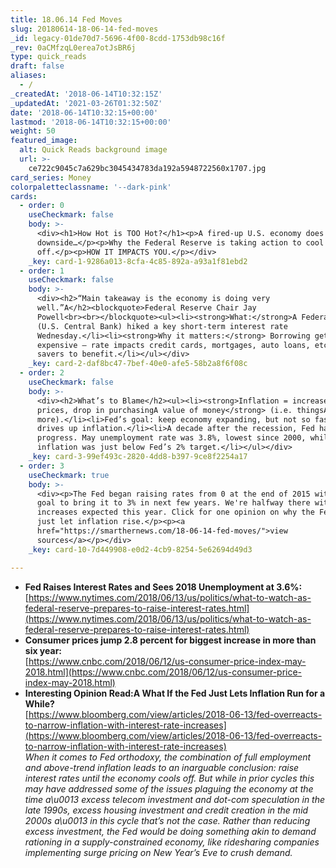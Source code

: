```yaml
---
title: 18.06.14 Fed Moves
slug: 20180614-18-06-14-fed-moves
_id: legacy-01de70d7-5696-4f00-8cdd-1753db98c16f
_rev: 0aCMfzqL0erea7otJsBR6j
type: quick_reads
draft: false
aliases:
  - /
_createdAt: '2018-06-14T10:32:15Z'
_updatedAt: '2021-03-26T01:32:50Z'
date: '2018-06-14T10:32:15+00:00'
lastmod: '2018-06-14T10:32:15+00:00'
weight: 50
featured_image:
  alt: Quick Reads background image
  url: >-
    ce722c9045c7a629bc3045434783da192a5948722560x1707.jpg
card_series: Money
colorpaletteclassname: '--dark-pink'
cards:
  - order: 0
    useCheckmark: false
    body: >-
      <div><h1>How Hot is TOO Hot?</h1><p>A fired-up U.S. economy does have a
      downside…</p><p>Why the Federal Reserve is taking action to cool things
      off.</p><p>HOW IT IMPACTS YOU.</p></div>
    _key: card-1-9286a013-8cfa-4c85-892a-a93a1f81ebd2
  - order: 1
    useCheckmark: false
    body: >-
      <div><h2>“Main takeaway is the economy is doing very
      well.”A</h2><blockquote>Federal Reserve Chair Jay
      Powell<br><br></blockquote><ul><li><strong>What:</strong>A Federal Reserve
      (U.S. Central Bank) hiked a key short-term interest rate
      Wednesday.</li><li><strong>Why it matters:</strong> Borrowing gets more
      expensive – rate impacts credit cards, mortgages, auto loans, etc. But
      savers to benefit.</li></ul></div>
    _key: card-2-daf8bc47-7bef-40e0-afe5-58b2a8f6f08c
  - order: 2
    useCheckmark: false
    body: >-
      <div><h2>What’s to Blame</h2><ul><li><strong>Inflation = increase in
      prices, drop in purchasingA value of money</strong> (i.e. thingsA cost
      more).</li><li>Fed’s goal: keep economy expanding, but not so fast that it
      drives up inflation.</li><li>A decade after the recession, Fed has made
      progress. May unemployment rate was 3.8%, lowest since 2000, while
      inflation was just below Fed’s 2% target.</li></ul></div>
    _key: card-3-99ef493c-2820-4dd8-b397-9ce8f2254a17
  - order: 3
    useCheckmark: true
    body: >-
      <div><p>The Fed began raising rates from 0 at the end of 2015 with the
      goal to bring it to 3% in next few years. We're halfway there with 2 more
      increases expected this year. Click for one opinion on why the Fed should
      just let inflation rise.</p><p><a
      href="https://smarthernews.com/18-06-14-fed-moves/">view
      sources</a></p></div>
    _key: card-10-7d449908-e0d2-4cb9-8254-5e62694d49d3

---
```

* **Fed Raises Interest Rates and Sees 2018 Unemployment at 3.6%:**  
[https://www.nytimes.com/2018/06/13/us/politics/what-to-watch-as-federal-reserve-prepares-to-raise-interest-rates.html](https://www.nytimes.com/2018/06/13/us/politics/what-to-watch-as-federal-reserve-prepares-to-raise-interest-rates.html)
* **Consumer prices jump 2.8 percent for biggest increase in more than six year:**  
[https://www.cnbc.com/2018/06/12/us-consumer-price-index-may-2018.html](https://www.cnbc.com/2018/06/12/us-consumer-price-index-may-2018.html)
* **Interesting Opinion Read:A What If the Fed Just Lets Inflation Run for a While?**  
[https://www.bloomberg.com/view/articles/2018-06-13/fed-overreacts-to-narrow-inflation-with-interest-rate-increases](https://www.bloomberg.com/view/articles/2018-06-13/fed-overreacts-to-narrow-inflation-with-interest-rate-increases)  
_When it comes to Fed orthodoxy, the combination of full employment and above-trend inflation leads to an inarguable conclusion: raise interest rates until the economy cools off. But while in prior cycles this may have addressed some of the issues plaguing the economy at the time a\u0013 excess telecom investment and dot-com speculation in the late 1990s, excess housing investment and credit creation in the mid 2000s a\u0013 in this cycle that’s not the case. Rather than reducing excess investment, the Fed would be doing something akin to demand rationing in a supply-constrained economy, like ridesharing companies implementing surge pricing on New Year’s Eve to crush demand._